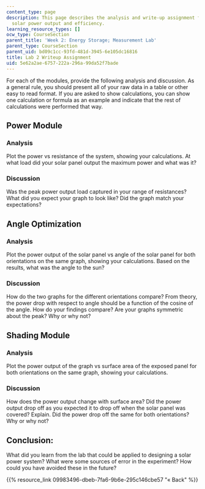 ```yaml
---
content_type: page
description: This page describes the analysis and write-up assignment for Lab 2 on
  solar power output and efficiency.
learning_resource_types: []
ocw_type: CourseSection
parent_title: 'Week 2: Energy Storage; Measurement Lab'
parent_type: CourseSection
parent_uid: bd09c1cc-93fd-481d-3945-6e105dc16816
title: Lab 2 Writeup Assignment
uid: 5e62a2ae-6757-222a-296a-99da52f7bade
---
```


For each of the modules, provide the following analysis and discussion. As a general rule, you should present all of your raw data in a table or other easy to read format. If you are asked to show calculations, you can show one calculation or formula as an example and indicate that the rest of calculations were performed that way.

Power Module
------------

### Analysis

Plot the power vs resistance of the system, showing your calculations. At what load did your solar panel output the maximum power and what was it?

### Discussion

Was the peak power output load captured in your range of resistances? What did you expect your graph to look like? Did the graph match your expectations?

Angle Optimization
------------------

### Analysis

Plot the power output of the solar panel vs angle of the solar panel for both orientations on the same graph, showing your calculations. Based on the results, what was the angle to the sun?

### Discussion

How do the two graphs for the different orientations compare? From theory, the power drop with respect to angle should be a function of the cosine of the angle. How do your findings compare? Are your graphs symmetric about the peak? Why or why not?

Shading Module
--------------

### Analysis

Plot the power output of the graph vs surface area of the exposed panel for both orientations on the same graph, showing your calculations.

### Discussion

How does the power output change with surface area? Did the power output drop off as you expected it to drop off when the solar panel was covered? Explain. Did the power drop off the same for both orientations? Why or why not?

Conclusion:
-----------

What did you learn from the lab that could be applied to designing a solar power system? What were some sources of error in the experiment? How could you have avoided these in the future?

{{% resource_link 09983496-dbeb-7fa6-9b6e-295c146cbe57 "« Back" %}}